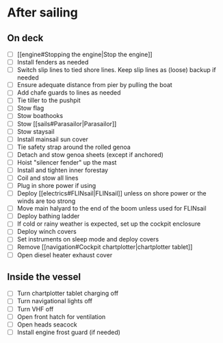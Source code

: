 # After sailing

## On deck

- [ ] [[engine#Stopping the engine|Stop the engine]]
- [ ] Install fenders as needed
- [ ] Switch slip lines to tied shore lines. Keep slip lines as (loose) backup if needed
- [ ] Ensure adequate distance from pier by pulling the boat
- [ ] Add chafe guards to lines as needed
- [ ] Tie tiller to the pushpit
- [ ] Stow flag
- [ ] Stow boathooks
- [ ] Stow [[sails#Parasailor|Parasailor]]
- [ ] Stow staysail
- [ ] Install mainsail sun cover
- [ ] Tie safety strap around the rolled genoa
- [ ] Detach and stow genoa sheets (except if anchored)
- [ ] Hoist "silencer fender" up the mast
- [ ] Install and tighten inner forestay
- [ ] Coil and stow all lines
- [ ] Plug in shore power if using
- [ ] Deploy [[electrics#FLINsail|FLINsail]] unless on shore power or the winds are too strong
- [ ] Move main halyard to the end of the boom unless used for FLINsail
- [ ] Deploy bathing ladder
- [ ] If cold or rainy weather is expected, set up the cockpit enclosure
- [ ] Deploy winch covers
- [ ] Set instruments on sleep mode and deploy covers
- [ ] Remove [[navigation#Cockpit chartplotter|chartplotter tablet]]
- [ ] Open diesel heater exhaust cover

## Inside the vessel

- [ ] Turn chartplotter tablet charging off
- [ ] Turn navigational lights off
- [ ] Turn VHF off
- [ ] Open front hatch for ventilation
- [ ] Open heads seacock
- [ ] Install engine frost guard (if needed)